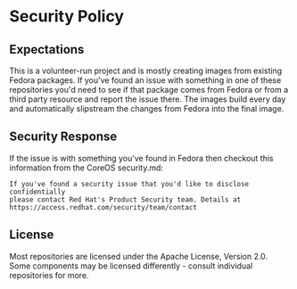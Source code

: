 # Security Policy

## Expectations

This is a volunteer-run project and is mostly creating images from existing
Fedora packages. If you've found an issue with something in one of these
repositories you'd need to see if that package comes from Fedora or from a third
party resource and report the issue there. The images build every day and
automatically slipstream the changes from Fedora into the final image.

## Security Response

If the issue is with something you've found in Fedora then checkout this
information from the CoreOS security.md:

```
If you've found a security issue that you'd like to disclose confidentially
please contact Red Hat's Product Security team. Details at
https://access.redhat.com/security/team/contact
```

## License
Most repositories are licensed under the Apache License, Version 2.0. Some
components may be licensed differently - consult individual repositories for
more.